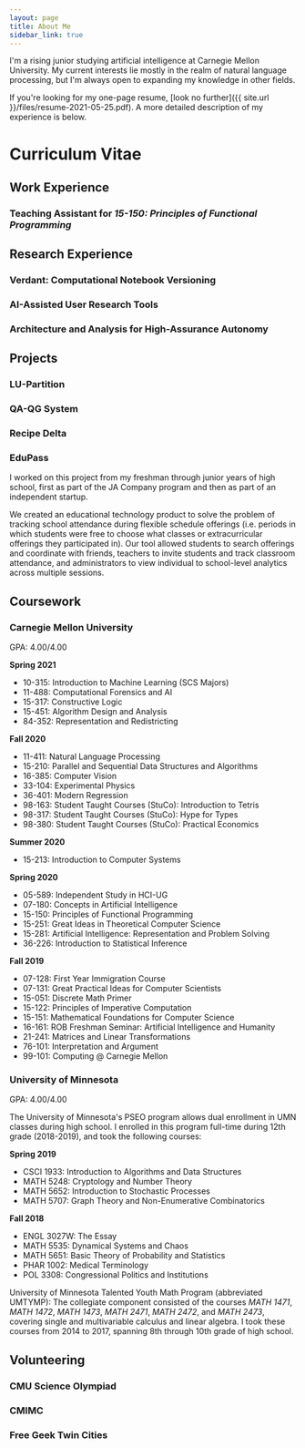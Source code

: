 ```yaml
---
layout: page
title: About Me
sidebar_link: true
---
```


I'm a rising junior studying artificial intelligence at Carnegie Mellon 
University. 
My current interests lie mostly in the realm of natural language processing, 
but I'm always open to expanding my knowledge in other fields.

If you're looking for my one-page resume, 
[look no further]({{ site.url }}/files/resume-2021-05-25.pdf).
A more detailed description of my experience is below.

# Curriculum Vitae

## Work Experience

### Teaching Assistant for _15-150: Principles of Functional Programming_

<!--TODO-->

## Research Experience

### Verdant: Computational Notebook Versioning

<!--TODO-->

### AI-Assisted User Research Tools

<!--TODO-->

### Architecture and Analysis for High-Assurance Autonomy

<!--TODO-->

## Projects

### LU-Partition

<!--TODO-->

### QA-QG System

<!--TODO-->

### Recipe Delta

<!--TODO-->

### EduPass

I worked on this project from my freshman through junior years of high school,
first as part of the JA Company program and then as part of an independent
startup. 

We created an educational technology product to solve the problem of
tracking school attendance during flexible schedule offerings (i.e. periods in
which students were free to choose what classes or extracurricular offerings
they participated in). Our tool allowed students to search offerings and 
coordinate with friends, teachers to invite students and track classroom 
attendance, and administrators to view individual to school-level analytics 
across multiple sessions.

<!--TODO-->

## Coursework

### Carnegie Mellon University

GPA: 4.00/4.00

__Spring 2021__
* 10-315: Introduction to Machine Learning (SCS Majors)
* 11-488: Computational Forensics and AI
* 15-317: Constructive Logic
* 15-451: Algorithm Design and Analysis
* 84-352: Representation and Redistricting

__Fall 2020__
* 11-411: Natural Language Processing
* 15-210: Parallel and Sequential Data Structures and Algorithms
* 16-385: Computer Vision
* 33-104: Experimental Physics
* 36-401: Modern Regression
* 98-163: Student Taught Courses (StuCo): Introduction to Tetris
* 98-317: Student Taught Courses (StuCo): Hype for Types
* 98-380: Student Taught Courses (StuCo): Practical Economics

__Summer 2020__
* 15-213: Introduction to Computer Systems

__Spring 2020__
* 05-589: Independent Study in HCI-UG
* 07-180: Concepts in Artificial Intelligence
* 15-150: Principles of Functional Programming
* 15-251: Great Ideas in Theoretical Computer Science
* 15-281: Artificial Intelligence: Representation and Problem Solving
* 36-226: Introduction to Statistical Inference

__Fall 2019__
* 07-128: First Year Immigration Course
* 07-131: Great Practical Ideas for Computer Scientists
* 15-051: Discrete Math Primer
* 15-122: Principles of Imperative Computation
* 15-151: Mathematical Foundations for Computer Science
* 16-161: ROB Freshman Seminar: Artificial Intelligence and Humanity
* 21-241: Matrices and Linear Transformations
* 76-101: Interpretation and Argument
* 99-101: Computing @ Carnegie Mellon

### University of Minnesota

GPA: 4.00/4.00

The University of Minnesota's PSEO program allows dual enrollment in UMN 
classes during high school. I enrolled in this program full-time during 12th
grade (2018-2019), and took the following courses:

__Spring 2019__
* CSCI 1933: Introduction to Algorithms and Data Structures
* MATH 5248: Cryptology and Number Theory
* MATH 5652: Introduction to Stochastic Processes
* MATH 5707: Graph Theory and Non-Enumerative Combinatorics

__Fall 2018__
* ENGL 3027W: The Essay
* MATH 5535: Dynamical Systems and Chaos
* MATH 5651: Basic Theory of Probability and Statistics
* PHAR 1002: Medical Terminology
* POL 3308: Congressional Politics and Institutions

University of Minnesota Talented Youth Math Program (abbreviated UMTYMP):
The collegiate component consisted of the courses 
_MATH 1471_, 
_MATH 1472_, 
_MATH 1473_, 
_MATH 2471_, 
_MATH 2472_, and
_MATH 2473_, 
covering single and multivariable calculus and linear algebra.
I took these courses from 2014 to 2017, spanning 8th through 10th grade of
high school.

## Volunteering

### CMU Science Olympiad

<!--TODO-->

### CMIMC

<!--TODO-->

### Free Geek Twin Cities

<!--TODO-->

